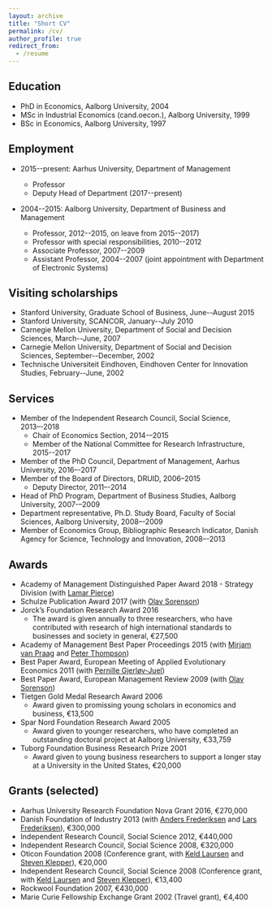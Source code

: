 ```yaml
---
layout: archive
title: "Short CV"
permalink: /cv/
author_profile: true
redirect_from:
  - /resume
---
```


## Education
* PhD in Economics, Aalborg University, 2004
* MSc in Industrial Economics (cand.oecon.), Aalborg University, 1999
* BSc in Economics, Aalborg University, 1997


## Employment
* 2015--present: Aarhus University, Department of Management
  * Professor
  * Deputy Head of Department (2017--present)

* 2004--2015: Aalborg University, Department of Business and Management
  * Professor, 2012--2015, on leave from 2015--2017)
  * Professor with special responsibilities, 2010--2012
  * Associate Professor, 2007--2009
  * Assistant Professor, 2004--2007 (joint appointment with Department of Electronic Systems)


## Visiting scholarships
* Stanford University, Graduate School of Business, June--August 2015
* Stanford University, SCANCOR, January--July 2010
* Carnegie Mellon University, Department of Social and Decision Sciences, March--June, 2007
* Carnegie Mellon University, Department of Social and Decision Sciences, September--December, 2002
* Technische Universiteit Eindhoven, Eindhoven Center for Innovation Studies, February--June, 2002


## Services
* Member of the Independent Research Council, Social Science, 2013–-2018
  * Chair of Economics Section, 2014-–2015
  * Member of the National Committee for Research Infrastructure, 2015--2017
* Member of the PhD Council, Department of Management, Aarhus University, 2016–-2017
* Member of the Board of Directors, DRUID, 2006–2015
  * Deputy Director, 2011–-2014
* Head of PhD Program, Department of Business Studies, Aalborg University, 2007-–2009
* Department representative, Ph.D. Study Board, Faculty of Social Sciences, Aalborg University, 2008–-2009
* Member of Economics Group, Bibliographic Research Indicator, Danish Agency for Science, Technology and Innovation, 2008–-2013
  
  
## Awards
* Academy of Management Distinguished Paper Award 2018 - Strategy Division (with [Lamar Pierce](https://www.lamarpierce.net))
* Schulze Publication Award 2017 (with [Olav Sorenson](http://www.olavsorenson.net))
* Jorck’s Foundation Research Award 2016
  * The award is given annually to three researchers, who have contributed with research of high international standards to businesses and society in general, €27,500
* Academy of Management Best Paper Proceedings 2015 (with [Mirjam van Praag](https://scholar.google.com/citations?user=_DG87ikAAAAJ&hl=en) and [Peter Thompson](https://scholar.google.com/citations?user=JfUVbEsAAAAJ&hl=en))
* Best Paper Award, European Meeting of Applied Evolutionary Economics 2011 (with [Pernille Gjerløv-Juel](https://scholar.google.com/citations?user=qmt9GCYAAAAJ&hl=en))
* Best Paper Award, European Management Review 2009 (with [Olav Sorenson](http://www.olavsorenson.net))
* Tietgen Gold Medal Research Award 2006
  * Award given to promissing young scholars in economics and business, €13,500
* Spar Nord Foundation Research Award 2005
  * Award given to younger researchers, who have completed an outstanding doctoral project at Aalborg University, €33,759
* Tuborg Foundation Business Research Prize 2001
  * Award given to young business researchers to support a longer stay at a University in the United States, €20,000


## Grants (selected)
* Aarhus University Research Foundation Nova Grant 2016, €270,000
* Danish Foundation of Industry 2013 (with [Anders Frederiksen](https://scholar.google.com/citations?user=qmt9GCYAAAAJ&hl=en) and [Lars Frederiksen](https://scholar.google.com/citations?user=qmt9GCYAAAAJ&hl=en)), €300,000
* Independent Research Council, Social Science 2012, €440,000
* Independent Research Council, Social Science 2008, €320,000
* Oticon Foundation 2008 (Conference grant, with [Keld Laursen](https://scholar.google.com/citations?user=j_L_OH0AAAAJ&hl=en) and [Steven Klepper](https://www.cmu.edu/dietrich/sds/people/in-memoriam/steven-klepper.html)), €20,000
* Independent Research Council, Social Science 2008 (Conference grant, with [Keld Laursen](https://scholar.google.com/citations?user=j_L_OH0AAAAJ&hl=en) and [Steven Klepper](https://www.cmu.edu/dietrich/sds/people/in-memoriam/steven-klepper.html)), €13,400
* Rockwool Foundation 2007, €430,000
* Marie Curie Fellowship Exchange Grant 2002 (Travel grant), €4,400
